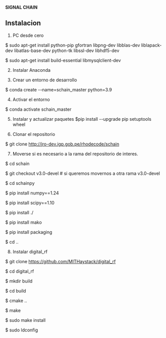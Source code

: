 **SIGNAL CHAIN**

**Instalacion**
---

1) PC desde cero

$ sudo apt-get install python-pip gfortran libpng-dev libblas-dev liblapack-dev libatlas-base-dev  python-tk libssl-dev libhdf5-dev

$ sudo apt-get install build-essential  libmysqlclient-dev

2) Instalar Anaconda

3) Crear un entorno de desarrollo

$ conda create --name=schain_master python=3.9

4) Activar el entorno

$ conda activate schain_master

5) Instalar y actualizar paquetes
$pip install --upgrade pip setuptools wheel

6) Clonar el repositorio

$ git clone http://jro-dev.igp.gob.pe/rhodecode/schain


7) Moverse si es necesario a la rama del repositorio de interes.


$ cd schain

$ git checkout v3.0-devel # si queremos movernos a otra rama v3.0-devel

$ cd schainpy

$ pip install numpy==1.24

$ pip install scipy==1.10

$ pip install ./

$ pip install mako

$ pip install packaging

$ cd ..


8) Instalar digital_rf

$ git clone https://github.com/MITHaystack/digital_rf

$ cd digital_rf

$ mkdir build 

$ cd build

$ cmake ..

$ make

$ sudo make install

$ sudo ldconfig

